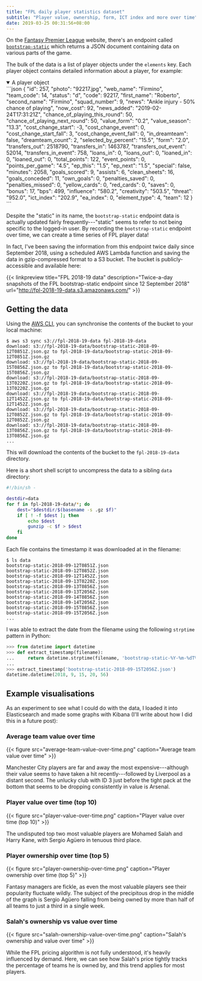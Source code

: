 ```yaml
---
title: "FPL daily player statistics dataset"
subtitle: "Player value, ownership, form, ICT index and more over time"
date: 2019-03-25 00:31:56+08:00
---
```


On the [Fantasy Premier League](https://fantasy.premierleague.com/) website, there's an endpoint
called [`bootstrap-static`](https://fantasy.premierleague.com/drf/bootstrap-static) which returns a
JSON document containing data on various parts of the game.

The bulk of the data is a list of player objects under the `elements` key. Each player object
contains detailed information about a player, for example:

<details open>
  <summary>A player object</summary>
```json
{
  "id": 257,
  "photo": "92217.jpg",
  "web_name": "Firmino",
  "team_code": 14,
  "status": "d",
  "code": 92217,
  "first_name": "Roberto",
  "second_name": "Firmino",
  "squad_number": 9,
  "news": "Ankle injury - 50% chance of playing",
  "now_cost": 92,
  "news_added": "2019-02-24T17:31:21Z",
  "chance_of_playing_this_round": 50,
  "chance_of_playing_next_round": 50,
  "value_form": "0.2",
  "value_season": "13.3",
  "cost_change_start": -3,
  "cost_change_event": 0,
  "cost_change_start_fall": 3,
  "cost_change_event_fall": 0,
  "in_dreamteam": false,
  "dreamteam_count": 2,
  "selected_by_percent": "15.5",
  "form": "2.0",
  "transfers_out": 2518790,
  "transfers_in": 1463787,
  "transfers_out_event": 52014,
  "transfers_in_event": 758,
  "loans_in": 0,
  "loans_out": 0,
  "loaned_in": 0,
  "loaned_out": 0,
  "total_points": 122,
  "event_points": 0,
  "points_per_game": "4.5",
  "ep_this": "1.5",
  "ep_next": "1.5",
  "special": false,
  "minutes": 2058,
  "goals_scored": 9,
  "assists": 6,
  "clean_sheets": 16,
  "goals_conceded": 11,
  "own_goals": 0,
  "penalties_saved": 0,
  "penalties_missed": 0,
  "yellow_cards": 0,
  "red_cards": 0,
  "saves": 0,
  "bonus": 17,
  "bps": 499,
  "influence": "580.2",
  "creativity": "503.5",
  "threat": "952.0",
  "ict_index": "202.9",
  "ea_index": 0,
  "element_type": 4,
  "team": 12
}
```
</details>

Despite the "static" in its name, the `bootstrap-static` endpoint data is actually updated fairly
frequently---"static" seems to refer to not being specific to the logged-in user. By recording the
`bootstrap-static` endpoint over time, we can create a time series of FPL player data!

In fact, I've been saving the information from this endpoint twice daily since September 2018, using
a scheduled AWS Lambda function and saving the data in gzip-compressed format to a S3 bucket. The
bucket is publicly-accessible and available here:

{{< linkpreview title="FPL 2018-19 data" description="Twice-a-day snapshots of the FPL bootstrap-static endpoint since 12 September 2018" url="http://fpl-2018-19-data.s3.amazonaws.com/" >}}

## Getting the data

Using the [AWS CLI](https://aws.amazon.com/cli/), you can synchronise the contents of the bucket to
your local machine:

```console
$ aws s3 sync s3://fpl-2018-19-data fpl-2018-19-data
download: s3://fpl-2018-19-data/bootstrap-static-2018-09-12T0851Z.json.gz to fpl-2018-19-data/bootstrap-static-2018-09-12T0851Z.json.gz
download: s3://fpl-2018-19-data/bootstrap-static-2018-09-15T0856Z.json.gz to fpl-2018-19-data/bootstrap-static-2018-09-15T0856Z.json.gz
download: s3://fpl-2018-19-data/bootstrap-static-2018-09-13T0220Z.json.gz to fpl-2018-19-data/bootstrap-static-2018-09-13T0220Z.json.gz
download: s3://fpl-2018-19-data/bootstrap-static-2018-09-12T1452Z.json.gz to fpl-2018-19-data/bootstrap-static-2018-09-12T1452Z.json.gz
download: s3://fpl-2018-19-data/bootstrap-static-2018-09-12T0852Z.json.gz to fpl-2018-19-data/bootstrap-static-2018-09-12T0852Z.json.gz
download: s3://fpl-2018-19-data/bootstrap-static-2018-09-13T0856Z.json.gz to fpl-2018-19-data/bootstrap-static-2018-09-13T0856Z.json.gz
...
```

This will download the contents of the bucket to the `fpl-2018-19-data` directory.

Here is a short shell script to uncompress the data to a sibling `data` directory:

```sh
#!/bin/sh -

destdir=data
for f in fpl-2018-19-data/*; do
	dest="$destdir/$(basename -s .gz $f)"
	if [ ! -f $dest ]; then
		echo $dest
		gunzip -c $f > $dest
	fi
done
```

Each file contains the timestamp it was downloaded at in the filename:

```console
$ ls data
bootstrap-static-2018-09-12T0851Z.json
bootstrap-static-2018-09-12T0852Z.json
bootstrap-static-2018-09-12T1452Z.json
bootstrap-static-2018-09-13T0220Z.json
bootstrap-static-2018-09-13T0856Z.json
bootstrap-static-2018-09-13T2056Z.json
bootstrap-static-2018-09-14T0856Z.json
bootstrap-static-2018-09-14T2056Z.json
bootstrap-static-2018-09-15T0856Z.json
bootstrap-static-2018-09-15T2056Z.json
...
```

I was able to extract the date from the filename using the following `strptime` pattern in Python:

```python
>>> from datetime import datetime
>>> def extract_timestamp(filename):
...     return datetime.strptime(filename, 'bootstrap-static-%Y-%m-%dT%H%MZ.json')
... 
>>> extract_timestamp('bootstrap-static-2018-09-15T2056Z.json')
datetime.datetime(2018, 9, 15, 20, 56)
```

## Example visualisations

As an experiment to see what I could do with the data, I loaded it into Elasticsearch and made some
graphs with Kibana (I'll write about how I did this in a future post):

### Average team value over time

{{< figure src="average-team-value-over-time.png" caption="Average team value over time" >}}

Manchester City players are far and away the most expensive---although their value seems to have
taken a hit recently---followed by Liverpool as a distant second. The unlucky club with ID 3 just
before the tight pack at the bottom that seems to be dropping consistently in value is Arsenal.

### Player value over time (top 10)

{{< figure src="player-value-over-time.png" caption="Player value over time (top 10)" >}}

The undisputed top two most valuable players are Mohamed Salah and Harry Kane, with Sergio Agüero in
tenuous third place.

### Player ownership over time (top 5)

{{< figure src="player-ownership-over-time.png" caption="Player ownership over time (top 5)" >}}

Fantasy managers are fickle, as even the most valuable players see their popularity fluctuate
wildly. The subject of the precipitous drop in the middle of the graph is Sergio Agüero falling from
being owned by more than half of all teams to just a third in a single week.

### Salah's ownership vs value over time

{{< figure src="salah-ownership-value-over-time.png" caption="Salah's ownership and value over time" >}}

While the FPL pricing algorithm is not fully understood, it's heavily influenced by demand. Here, we
can see how Salah's price tightly tracks the percentage of teams he is owned by, and this trend
applies for most players.

